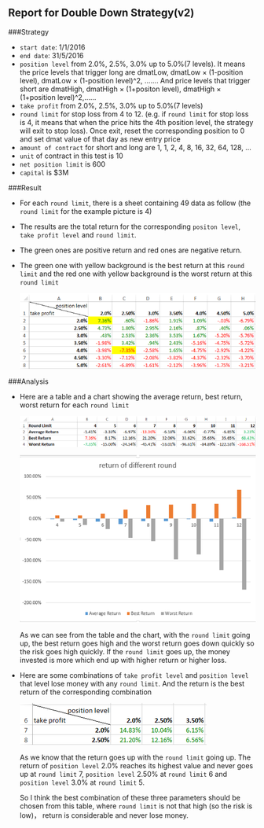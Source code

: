 ## Report for Double Down Strategy(v2)
###Strategy
- `start date`: 1/1/2016
- `end date`: 31/5/2016
- `position level` from 2.0%, 2.5%, 3.0% up to 5.0%(7 levels). It means the price levels that trigger long are dmatLow, dmatLow × (1-position level), dmatLow × (1-position level)^2, ....... And price levels that trigger short are dmatHigh, dmatHigh × (1+positon level), dmatHigh × (1+position level)^2,......
- `take profit` from 2.0%, 2.5%, 3.0% up to 5.0%(7 levels)
- `round limit` for stop loss from 4 to 12. (e.g. if `round limit` for stop loss is 4, it means that when the price hits the 4th position level, the strategy will exit to stop loss). Once exit, reset the corresponding position to 0 and set dmat value of that day as new entry price
- `amount of contract` for short and long are 1, 1, 2, 4, 8, 16, 32, 64, 128, ...
- `unit` of contract in this test is 10
- `net position limit` is 600
- `capital` is $3M

###Result
- For each `round limit`, there is a sheet containing 49 data as follow (the `round limit` for the example picture is 4)
- The results are the total return for the corresponding `positon level`, `take profit level` and `round limit`. 
- The green ones are positive return and red ones are negative return. 
- The green one with yellow background is the best return at this `round limit` and the red one with yellow background is the worst return at this `round limit`

	![](./return_round_limit_4.PNG)

###Analysis
- Here are a table and a chart showing the average return, best return, worst return for each `round limit`

	![](./return_round_limit_change.PNG)

	![](./return_of_different_round.PNG)
	
	As we can see from the table and the chart, with the `round limit` going up, the best return goes high and the worst return goes down quickly so the risk goes high quickly. If the `round limit` goes up, the money invested is more which end up with higher return or higher loss.

- Here are some combinations of `take profit level` and `position level` that level lose money with any `round limit`. And the return is the best return of the corresponding combination

	![](./best_combination.PNG)
	
	As we know that the return goes up with the `round limit` going up. The return of `position level` 2.0% reaches its highest value and never goes up at `round limit` 7, `position level` 2.50% at `round limit` 6 and `position level` 3.0% at `round limit` 5.
	
	So I think the best combination of these three parameters should be chosen from this table, where `round limit` is not that high (so the risk is low)， return is considerable and never lose money.